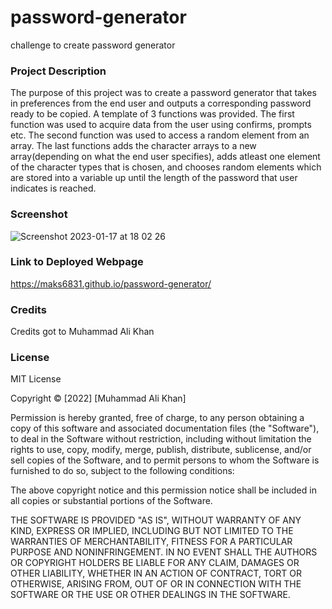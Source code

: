# password-generator
challenge to create password generator

### Project Description 

The purpose of this project was to create a password generator that takes in preferences from the end user and outputs a corresponding password ready to be copied. A template of 3 functions was provided. The first function was used to acquire data from the user using confirms, prompts etc. The second function was used to access a random element from an array. The last functions adds the character arrays to a new array(depending on what the end user specifies), adds atleast one element of the character types that is chosen, and chooses random elements which are stored into a variable up until the length of the password that user indicates is reached. 


### Screenshot
![Screenshot 2023-01-17 at 18 02 26](https://user-images.githubusercontent.com/118021969/212976709-40c59ee5-03d6-4c68-be56-d172f12f34d6.jpg)


### Link to Deployed Webpage

https://maks6831.github.io/password-generator/

### Credits

Credits got to Muhammad Ali Khan

### License

MIT License

Copyright &copy; [2022] [Muhammad Ali Khan]

Permission is hereby granted, free of charge, to any person obtaining a copy of this software and associated documentation files (the "Software"), to deal in the Software without restriction, including without limitation the rights to use, copy, modify, merge, publish, distribute, sublicense, and/or sell copies of the Software, and to permit persons to whom the Software is furnished to do so, subject to the following conditions:

The above copyright notice and this permission notice shall be included in all copies or substantial portions of the Software.

THE SOFTWARE IS PROVIDED "AS IS", WITHOUT WARRANTY OF ANY KIND, EXPRESS OR IMPLIED, INCLUDING BUT NOT LIMITED TO THE WARRANTIES OF MERCHANTABILITY, FITNESS FOR A PARTICULAR PURPOSE AND NONINFRINGEMENT. IN NO EVENT SHALL THE AUTHORS OR COPYRIGHT HOLDERS BE LIABLE FOR ANY CLAIM, DAMAGES OR OTHER LIABILITY, WHETHER IN AN ACTION OF CONTRACT, TORT OR OTHERWISE, ARISING FROM, OUT OF OR IN CONNECTION WITH THE SOFTWARE OR THE USE OR OTHER DEALINGS IN THE SOFTWARE.
